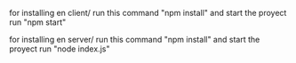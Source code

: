 for installing en client/ run this command "npm install" and start the proyect run "npm start"

for installing en server/ run this command "npm install" and start the proyect run "node index.js"
